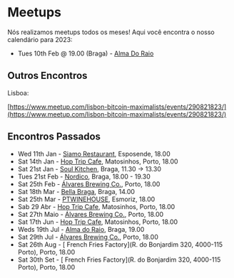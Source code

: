 # Meetups

Nós realizamos meetups todos os meses! Aqui você encontra o nosso calendário para 2023:

* Tues 10th Feb @ 19.00 (Braga) - [Alma Do Raio](https://www.meetup.com/btc-norte/events/296488691/)

## Outros Encontros

Lisboa:

[https://www.meetup.com/lisbon-bitcoin-maximalists/events/290821823/](https://www.meetup.com/lisbon-bitcoin-maximalists/events/290821823/)

## Encontros Passados

* Wed 11th Jan - [Siamo Restaurant](https://www.google.ca/maps/place/Siamo+In+Due+Restaurante+%26+Pizzeria/@41.5312482,-8.7763451,17z/data=!3m1!4b1!4m5!3m4!1s0xd244bbb8c5d344b:0x249bca52b8d94b0c!8m2!3d41.5312482!4d-8.7763451), Esposende, 18.00
* Sat 14th Jan - [Hop Trip Cafe](https://www.tripadvisor.com/Restaurant_Review-g652092-d14939384-Reviews-HopTrip_Craft_Beer-Matosinhos_Porto_District_Northern_Portugal.html), Matosinhos, Porto, 18.00
* Sat 21st Jan - [Soul Kitchen](https://www.tripadvisor.com/Restaurant_Review-g189171-d16683219-Reviews-Soul_Alimentacao_Saudavel_e_do_Bem-Braga_Braga_District_Northern_Portugal.html), Braga, 11.30 -> 13.30
* Tues 21st Feb - [Nordico](https://www.tripadvisor.com/Restaurant_Review-g189171-d13939990-Reviews-Nordico_Coffee_Shop_Specialty_Coffee_Brunch-Braga_Braga_District_Northern_Portug.html), Braga, 18.00 - 19.30
* Sat 25th Feb - [Álvares Brewing Co.](https://goo.gl/maps/C7962KKMcPGsjrMV9), Porto, 18.00
* Sat 18th Mar - [Bella Braga](https://btcnorte.org/#/venues/bellabraga), Braga, 14.00
* Sat 25th Mar - [PTWINEHOUSE](https://goo.gl/maps/3kg8FHhZiXXDs1es8), Esmoriz, 18.00
* Sab 29 Abr - [Hop Trip Cafe](https://www.tripadvisor.com/Restaurant_Review-g652092-d14939384-Reviews-HopTrip_Craft_Beer-Matosinhos_Porto_District_Northern_Portugal.html), Matosinhos, Porto, 18.00
* Sat 27th Maio - [Álvares Brewing Co.](https://goo.gl/maps/C7962KKMcPGsjrMV9), Porto, 18.00
* Sat 17th Jun - [Hop Trip Cafe](https://www.tripadvisor.com/Restaurant_Review-g652092-d14939384-Reviews-HopTrip_Craft_Beer-Matosinhos_Porto_District_Northern_Portugal.html), Matosinhos, Porto, 18.00
* Weds 19th Jul - [Alma do Raio](https://www.meetup.com/btc-norte/events/294669569), Braga, 19.00
* Sat 29th Jul - [Álvares Brewing Co.](https://goo.gl/maps/C7962KKMcPGsjrMV9), Porto, 18.00
* Sat 26th Aug - [ French Fries Factory](R. do Bonjardim 320, 4000-115 Porto), Porto, 18.00
* Sat 30th Set - [ French Fries Factory](R. do Bonjardim 320, 4000-115 Porto), Porto, 18.00